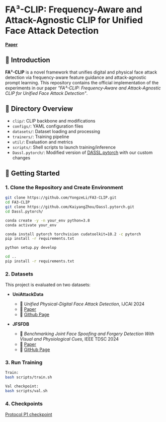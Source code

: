 # FA³-CLIP: Frequency-Aware and Attack-Agnostic CLIP for Unified Face Attack Detection

[**Paper**](https://arxiv.org/pdf/2504.00454?)

## 📌 Introduction

**FA³-CLIP** is a novel framework that unifies digital and physical face attack detection via frequency-aware feature guidance and attack-agnostic prompt learning. This repository contains the official implementation of the experiments in our paper *"FA³-CLIP: Frequency-Aware and Attack-Agnostic CLIP for Unified Face Attack Detection"*.

## 📁 Directory Overview

- `clip/`: CLIP backbone and modifications
- `configs/`: YAML configuration files
- `datasets/`: Dataset loading and processing
- `trainers/`: Training pipeline
- `util/`: Evaluation and metrics
- `scripts/`: Shell scripts to launch training/inference
- `Dassl.pytorch/`: Modified version of [DASSL.pytorch](https://github.com/KaiyangZhou/Dassl.pytorch) with our custom changes

## 🚀 Getting Started

### 1. Clone the Repository and Create Environment

```bash
git clone https://github.com/YongzeLi/FA3-CLIP.git
cd FA3-CLIP
git clone https://github.com/KaiyangZhou/Dassl.pytorch.git
cd Dassl.pytorch/

conda create -y -n your_env python=3.8
conda activate your_env

conda install pytorch torchvision cudatoolkit=10.2 -c pytorch
pip install -r requirements.txt

python setup.py develop

cd ..
pip install -r requirements.txt
```

### 2. Datasets

This project is evaluated on two datasets:

- **UniAttackData**  
  - 📄 *Unified Physical-Digital Face Attack Detection*, IJCAI 2024  
  - 🔗 [Paper](https://www.ijcai.org/proceedings/2024/0083.pdf)  
  - 📂 [Github Page](https://github.com/liuajian/CASIA-FAS-Dataset/tree/main/UniAttackData)

- **JFSFDB**  
  - 📄 *Benchmarking Joint Face Spoofing and Forgery Detection With Visual and Physiological Cues*, IEEE TDSC 2024  
  - 🔗 [Paper](https://ieeexplore.ieee.org/stamp/stamp.jsp?tp=&arnumber=10387780)  
  - 📂 [GitHub Page](https://github.com/ZitongYu/Benchmarking/tree/main)

### 3. Run Training

```bash
Train:
bash scripts/train.sh

Val checkpoint:
bash scripts/val.sh
```

### 4. Checkpoints

[Protocol P1 checkpoint](https://drive.google.com/file/d/1b3Df6jjwKKXS9gUSLPqwxOkwFkn8dTEB/view?usp=sharing)



